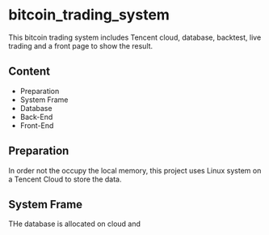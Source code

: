 # bitcoin_trading_system
This bitcoin trading system includes Tencent cloud, database, backtest, live trading and a front page to show the result.

## Content
* Preparation
* System Frame
* Database
* Back-End
* Front-End

## Preparation
In order not the occupy the local memory, this project uses Linux system on a Tencent Cloud to store the data. 

## System Frame
THe database is allocated on cloud and 
